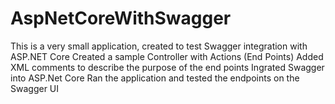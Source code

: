 # AspNetCoreWithSwagger
This is a very small application, created to test Swagger integration with ASP.NET Core
Created a sample Controller with Actions (End Points)
Added XML comments to describe the purpose of the end points
Ingrated Swagger into ASP.Net Core
Ran the application and tested the endpoints on the Swagger UI
